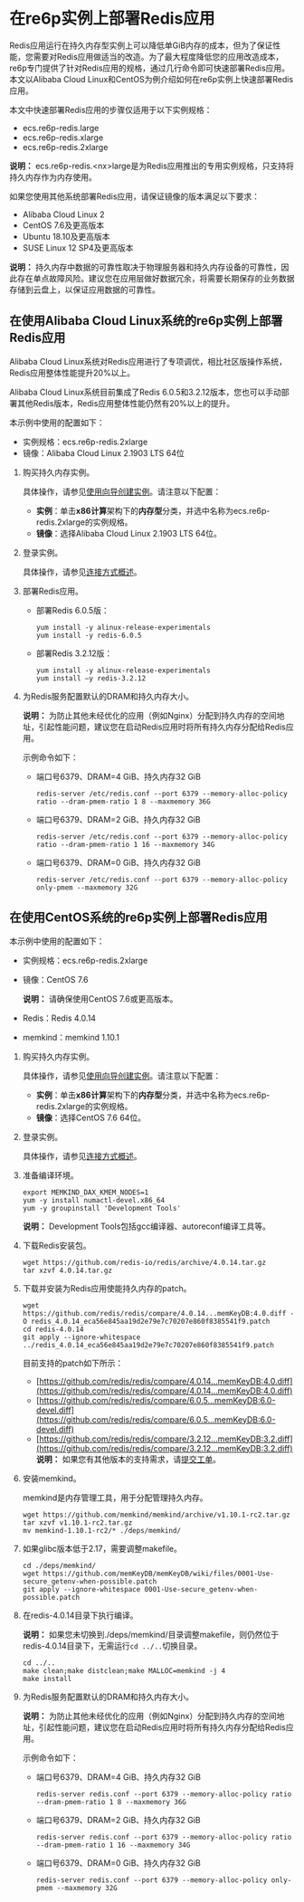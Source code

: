# 在re6p实例上部署Redis应用

Redis应用运行在持久内存型实例上可以降低单GiB内存的成本，但为了保证性能，您需要对Redis应用做适当的改造。为了最大程度降低您的应用改造成本，re6p专门提供了针对Redis应用的规格，通过几行命令即可快速部署Redis应用。本文以Alibaba Cloud Linux和CentOS为例介绍如何在re6p实例上快速部署Redis应用。

本文中快速部署Redis应用的步骤仅适用于以下实例规格：

-   ecs.re6p-redis.large
-   ecs.re6p-redis.xlarge
-   ecs.re6p-redis.2xlarge

**说明：** ecs.re6p-redis.<nx\>large是为Redis应用推出的专用实例规格，只支持将持久内存作为内存使用。

如果您使用其他系统部署Redis应用，请保证镜像的版本满足以下要求：

-   Alibaba Cloud Linux 2
-   CentOS 7.6及更高版本
-   Ubuntu 18.10及更高版本
-   SUSE Linux 12 SP4及更高版本

**说明：** 持久内存中数据的可靠性取决于物理服务器和持久内存设备的可靠性，因此存在单点故障风险。建议您在应用层做好数据冗余，将需要长期保存的业务数据存储到云盘上，以保证应用数据的可靠性。

## 在使用Alibaba Cloud Linux系统的re6p实例上部署Redis应用

Alibaba Cloud Linux系统对Redis应用进行了专项调优，相比社区版操作系统，Redis应用整体性能提升20%以上。

Alibaba Cloud Linux系统目前集成了Redis 6.0.5和3.2.12版本，您也可以手动部署其他Redis版本，Redis应用整体性能仍然有20%以上的提升。

本示例中使用的配置如下：

-   实例规格：ecs.re6p-redis.2xlarge
-   镜像：Alibaba Cloud Linux 2.1903 LTS 64位

1.  购买持久内存实例。

    具体操作，请参见[使用向导创建实例](/intl.zh-CN/实例/创建实例/使用向导创建实例.md)。请注意以下配置：

    -   **实例**：单击**x86计算**架构下的**内存型**分类，并选中名称为ecs.re6p-redis.2xlarge的实例规格。
    -   **镜像**：选择Alibaba Cloud Linux 2.1903 LTS 64位。
2.  登录实例。

    具体操作，请参见[连接方式概述](/intl.zh-CN/实例/连接实例/连接方式概述.md)。

3.  部署Redis应用。

    -   部署Redis 6.0.5版：

        ```
        yum install -y alinux-release-experimentals
        yum install -y redis-6.0.5
        ```

    -   部署Redis 3.2.12版：

        ```
        yum install -y alinux-release-experimentals
        yum install –y redis-3.2.12
        ```

4.  为Redis服务配置默认的DRAM和持久内存大小。

    **说明：** 为防止其他未经优化的应用（例如Nginx）分配到持久内存的空间地址，引起性能问题，建议您在启动Redis应用时将所有持久内存分配给Redis应用。

    示例命令如下：

    -   端口号6379、DRAM=4 GiB、持久内存32 GiB

        ```
        redis-server /etc/redis.conf --port 6379 --memory-alloc-policy ratio --dram-pmem-ratio 1 8 --maxmemory 36G
        ```

    -   端口号6379、DRAM=2 GiB、持久内存32 GiB

        ```
        redis-server /etc/redis.conf --port 6379 --memory-alloc-policy ratio --dram-pmem-ratio 1 16 --maxmemory 34G
        ```

    -   端口号6379、DRAM=0 GiB、持久内存32 GiB

        ```
        redis-server /etc/redis.conf --port 6379 --memory-alloc-policy only-pmem --maxmemory 32G
        ```


## 在使用CentOS系统的re6p实例上部署Redis应用

本示例中使用的配置如下：

-   实例规格：ecs.re6p-redis.2xlarge
-   镜像：CentOS 7.6

    **说明：** 请确保使用CentOS 7.6或更高版本。

-   Redis：Redis 4.0.14
-   memkind：memkind 1.10.1

1.  购买持久内存实例。

    具体操作，请参见[使用向导创建实例](/intl.zh-CN/实例/创建实例/使用向导创建实例.md)。请注意以下配置：

    -   **实例**：单击**x86计算**架构下的**内存型**分类，并选中名称为ecs.re6p-redis.2xlarge的实例规格。
    -   **镜像**：选择CentOS 7.6 64位。
2.  登录实例。

    具体操作，请参见[连接方式概述](/intl.zh-CN/实例/连接实例/连接方式概述.md)。

3.  准备编译环境。

    ```
    export MEMKIND_DAX_KMEM_NODES=1
    yum -y install numactl-devel.x86_64
    yum -y groupinstall 'Development Tools'
    ```

    **说明：** Development Tools包括gcc编译器、autoreconf编译工具等。

4.  下载Redis安装包。

    ```
    wget https://github.com/redis-io/redis/archive/4.0.14.tar.gz
    tar xzvf 4.0.14.tar.gz
    ```

5.  下载并安装为Redis应用使能持久内存的patch。

    ```
    wget https://github.com/redis/redis/compare/4.0.14...memKeyDB:4.0.diff -O redis_4.0.14_eca56e845aa19d2e79e7c70207e860f8385541f9.patch
    cd redis-4.0.14
    git apply --ignore-whitespace ../redis_4.0.14_eca56e845aa19d2e79e7c70207e860f8385541f9.patch
    ```

    目前支持的patch如下所示：

    -   [https://github.com/redis/redis/compare/4.0.14...memKeyDB:4.0.diff](https://github.com/redis/redis/compare/4.0.14...memKeyDB:4.0.diff)
    -   [https://github.com/redis/redis/compare/6.0.5...memKeyDB:6.0-devel.diff](https://github.com/redis/redis/compare/6.0.5...memKeyDB:6.0-devel.diff)
    -   [https://github.com/redis/redis/compare/3.2.12...memKeyDB:3.2.diff](https://github.com/redis/redis/compare/3.2.12...memKeyDB:3.2.diff)
    **说明：** 如果您有其他版本的支持需求，请[提交工单](https://workorder-intl.console.aliyun.com/console.htm)。

6.  安装memkind。

    memkind是内存管理工具，用于分配管理持久内存。

    ```
    wget https://github.com/memkind/memkind/archive/v1.10.1-rc2.tar.gz
    tar xzvf v1.10.1-rc2.tar.gz
    mv memkind-1.10.1-rc2/* ./deps/memkind/
    ```

7.  如果glibc版本低于2.17，需要调整makefile。

    ```
    cd ./deps/memkind/
    wget https://github.com/memKeyDB/memKeyDB/wiki/files/0001-Use-secure_getenv-when-possible.patch
    git apply --ignore-whitespace 0001-Use-secure_getenv-when-possible.patch
    ```

8.  在redis-4.0.14目录下执行编译。

    **说明：** 如果您未切换到./deps/memkind/目录调整makefile，则仍然位于redis-4.0.14目录下，无需运行`cd ../..`切换目录。

    ```
    cd ../..
    make clean;make distclean;make MALLOC=memkind -j 4
    make install
    ```

9.  为Redis服务配置默认的DRAM和持久内存大小。

    **说明：** 为防止其他未经优化的应用（例如Nginx）分配到持久内存的空间地址，引起性能问题，建议您在启动Redis应用时将所有持久内存分配给Redis应用。

    示例命令如下：

    -   端口号6379、DRAM=4 GiB、持久内存32 GiB

        ```
        redis-server redis.conf --port 6379 --memory-alloc-policy ratio --dram-pmem-ratio 1 8 --maxmemory 36G
        ```

    -   端口号6379、DRAM=2 GiB、持久内存32 GiB

        ```
        redis-server redis.conf --port 6379 --memory-alloc-policy ratio --dram-pmem-ratio 1 16 --maxmemory 34G
        ```

    -   端口号6379、DRAM=0 GiB、持久内存32 GiB

        ```
        redis-server redis.conf --port 6379 --memory-alloc-policy only-pmem --maxmemory 32G
        ```


